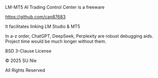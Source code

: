 LM-MT5 AI Trading Control Center
is a freeware

https://github.com/can87683

It facilitates linking LM Studio & MT5

In a-z order, ChatGPT, DeepSeek, 
Perplexity are robust debugging aids. 
Project time would be much longer
without them.
            
BSD 3-Clause License
            
© 2025 SU Nie

All Rights Reserved
